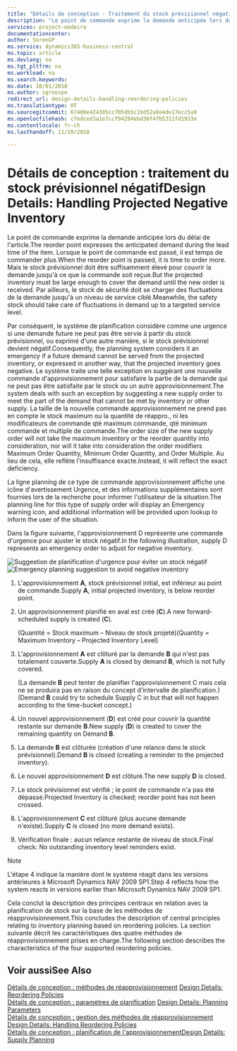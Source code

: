 ```yaml
---
title: "Détails de conception - Traitement du stock prévisionnel négatif | Microsoft Docs"
description: "Le point de commande exprime la demande anticipée lors du délai de l'article. Lorsque le point de commande est passé, il est temps de commander plus. Mais le stock prévisionnel doit être suffisamment élevé pour couvrir la demande jusqu'à ce que la commande soit reçue. Par ailleurs, le stock de sécurité doit se charger des fluctuations de la demande jusqu'à un niveau de service ciblé."
services: project-madeira
documentationcenter: 
author: SorenGP
ms.service: dynamics365-business-central
ms.topic: article
ms.devlang: na
ms.tgt_pltfrm: na
ms.workload: na
ms.search.keywords: 
ms.date: 10/01/2018
ms.author: sgroespe
redirect_url: design-details-handling-reordering-policies
ms.translationtype: HT
ms.sourcegitcommit: 67400e424305cc705db5c1bd52a8e4de17ecc5a9
ms.openlocfilehash: cfedced3a1e7ccf94294ebd36f4fb5311fd1933e
ms.contentlocale: fr-ch
ms.lasthandoff: 11/20/2018

---
```

# <a name="design-details-handling-projected-negative-inventory"></a><span data-ttu-id="50b29-106">Détails de conception : traitement du stock prévisionnel négatif</span><span class="sxs-lookup"><span data-stu-id="50b29-106">Design Details: Handling Projected Negative Inventory</span></span>
<span data-ttu-id="50b29-107">Le point de commande exprime la demande anticipée lors du délai de l'article.</span><span class="sxs-lookup"><span data-stu-id="50b29-107">The reorder point expresses the anticipated demand during the lead time of the item.</span></span> <span data-ttu-id="50b29-108">Lorsque le point de commande est passé, il est temps de commander plus.</span><span class="sxs-lookup"><span data-stu-id="50b29-108">When the reorder point is passed, it is time to order more.</span></span> <span data-ttu-id="50b29-109">Mais le stock prévisionnel doit être suffisamment élevé pour couvrir la demande jusqu'à ce que la commande soit reçue.</span><span class="sxs-lookup"><span data-stu-id="50b29-109">But the projected inventory must be large enough to cover the demand until the new order is received.</span></span> <span data-ttu-id="50b29-110">Par ailleurs, le stock de sécurité doit se charger des fluctuations de la demande jusqu'à un niveau de service ciblé.</span><span class="sxs-lookup"><span data-stu-id="50b29-110">Meanwhile, the safety stock should take care of fluctuations in demand up to a targeted service level.</span></span>  

 <span data-ttu-id="50b29-111">Par conséquent, le système de planification considère comme une urgence si une demande future ne peut pas être servie à partir du stock prévisionnel, ou exprimé d'une autre manière, si le stock prévisionnel devient négatif.</span><span class="sxs-lookup"><span data-stu-id="50b29-111">Consequently, the planning system considers it an emergency if a future demand cannot be served from the projected inventory, or expressed in another way, that the projected inventory goes negative.</span></span> <span data-ttu-id="50b29-112">Le système traite une telle exception en suggérant une nouvelle commande d'approvisionnement pour satisfaire la partie de la demande qui ne peut pas être satisfaite par le stock ou un autre approvisionnement.</span><span class="sxs-lookup"><span data-stu-id="50b29-112">The system deals with such an exception by suggesting a new supply order to meet the part of the demand that cannot be met by inventory or other supply.</span></span> <span data-ttu-id="50b29-113">La taille de la nouvelle commande approvisionnement ne prend pas en compte le stock maximum ou la quantité de réappro., ni les modificateurs de commande qté maximum commande, qté minimum commande et multiple de commande.</span><span class="sxs-lookup"><span data-stu-id="50b29-113">The order size of the new supply order will not take the maximum inventory or the reorder quantity into consideration, nor will it take into consideration the order modifiers Maximum Order Quantity, Minimum Order Quantity, and Order Multiple.</span></span> <span data-ttu-id="50b29-114">Au lieu de cela, elle reflète l'insuffisance exacte.</span><span class="sxs-lookup"><span data-stu-id="50b29-114">Instead, it will reflect the exact deficiency.</span></span>  

 <span data-ttu-id="50b29-115">La ligne planning de ce type de commande approvisionnement affiche une icône d'avertissement Urgence, et des informations supplémentaires sont fournies lors de la recherche pour informer l'utilisateur de la situation.</span><span class="sxs-lookup"><span data-stu-id="50b29-115">The planning line for this type of supply order will display an Emergency warning icon, and additional information will be provided upon lookup to inform the user of the situation.</span></span>  

 <span data-ttu-id="50b29-116">Dans la figure suivante, l'approvisionnement D représente une commande d'urgence pour ajuster le stock négatif.</span><span class="sxs-lookup"><span data-stu-id="50b29-116">In the following illustration, supply D represents an emergency order to adjust for negative inventory.</span></span>  

 <span data-ttu-id="50b29-117">![Suggestion de planification d'urgence pour éviter un stock négatif](media/nav_app_supply_planning_2_negative_inventory.png "Suggestion de planification d'urgence pour éviter un stock négatif")</span><span class="sxs-lookup"><span data-stu-id="50b29-117">![Emergency planning suggestion to avoid negative inventory](media/nav_app_supply_planning_2_negative_inventory.png "Emergency planning suggestion to avoid negative inventory")</span></span>  

1.  <span data-ttu-id="50b29-118">L'approvisionnement **A**, stock prévisionnel initial, est inférieur au point de commande.</span><span class="sxs-lookup"><span data-stu-id="50b29-118">Supply **A**, initial projected inventory, is below reorder point.</span></span>  
2.  <span data-ttu-id="50b29-119">Un approvisionnement planifié en aval est créé (**C**).</span><span class="sxs-lookup"><span data-stu-id="50b29-119">A new forward-scheduled supply is created (**C**).</span></span>  

     <span data-ttu-id="50b29-120">(Quantité = Stock maximum – Niveau de stock projeté)</span><span class="sxs-lookup"><span data-stu-id="50b29-120">(Quantity = Maximum Inventory – Projected Inventory Level)</span></span>  
3.  <span data-ttu-id="50b29-121">L'approvisionnement **A** est clôturé par la demande **B** qui n'est pas totalement couverte.</span><span class="sxs-lookup"><span data-stu-id="50b29-121">Supply **A** is closed by demand **B**, which is not fully covered.</span></span>  

     <span data-ttu-id="50b29-122">(La demande **B** peut tenter de planifier l'approvisionnement C mais cela ne se produira pas en raison du concept d'intervalle de planification.)</span><span class="sxs-lookup"><span data-stu-id="50b29-122">(Demand **B** could try to schedule Supply C in but that will not happen according to the time-bucket concept.)</span></span>  
4.  <span data-ttu-id="50b29-123">Un nouvel approvisionnement (**D**) est créé pour couvrir la quantité restante sur demande **B**.</span><span class="sxs-lookup"><span data-stu-id="50b29-123">New supply (**D**) is created to cover the remaining quantity on Demand **B**.</span></span>  
5.  <span data-ttu-id="50b29-124">La demande **B** est clôturée (création d'une relance dans le stock prévisionnel).</span><span class="sxs-lookup"><span data-stu-id="50b29-124">Demand **B** is closed (creating a reminder to the projected inventory).</span></span>  
6.  <span data-ttu-id="50b29-125">Le nouvel approvisionnement **D** est clôturé.</span><span class="sxs-lookup"><span data-stu-id="50b29-125">The new supply **D** is closed.</span></span>  
7.  <span data-ttu-id="50b29-126">Le stock prévisionnel est vérifié ; le point de commande n'a pas été dépassé.</span><span class="sxs-lookup"><span data-stu-id="50b29-126">Projected Inventory is checked; reorder point has not been crossed.</span></span>  
8.  <span data-ttu-id="50b29-127">L'approvisionnement **C** est clôturé (plus aucune demande n'existe).</span><span class="sxs-lookup"><span data-stu-id="50b29-127">Supply **C** is closed (no more demand exists).</span></span>  
9. <span data-ttu-id="50b29-128">Vérification finale : aucun relance restante de niveau de stock.</span><span class="sxs-lookup"><span data-stu-id="50b29-128">Final check: No outstanding inventory level reminders exist.</span></span>  

> [!NOTE]  
>  <span data-ttu-id="50b29-129">L'étape 4 indique la manière dont le système réagit dans les versions antérieures à Microsoft Dynamics NAV 2009 SP1.</span><span class="sxs-lookup"><span data-stu-id="50b29-129">Step 4 reflects how the system reacts in versions earlier than Microsoft Dynamics NAV 2009 SP1.</span></span>  

 <span data-ttu-id="50b29-130">Cela conclut la description des principes centraux en relation avec la planification de stock sur la base de les méthodes de réapprovisionnement.</span><span class="sxs-lookup"><span data-stu-id="50b29-130">This concludes the description of central principles relating to inventory planning based on reordering policies.</span></span> <span data-ttu-id="50b29-131">La section suivante décrit les caractéristiques des quatre méthodes de réapprovisionnement prises en charge.</span><span class="sxs-lookup"><span data-stu-id="50b29-131">The following section describes the characteristics of the four supported reordering policies.</span></span>  

## <a name="see-also"></a><span data-ttu-id="50b29-132">Voir aussi</span><span class="sxs-lookup"><span data-stu-id="50b29-132">See Also</span></span>  
 <span data-ttu-id="50b29-133">[Détails de conception : méthodes de réapprovisionnement](design-details-reordering-policies.md) </span><span class="sxs-lookup"><span data-stu-id="50b29-133">[Design Details: Reordering Policies](design-details-reordering-policies.md) </span></span>  
 <span data-ttu-id="50b29-134">[Détails de conception : paramètres de planification](design-details-planning-parameters.md) </span><span class="sxs-lookup"><span data-stu-id="50b29-134">[Design Details: Planning Parameters](design-details-planning-parameters.md) </span></span>  
 <span data-ttu-id="50b29-135">[Détails de conception : gestion des méthodes de réapprovisionnement](design-details-handling-reordering-policies.md) </span><span class="sxs-lookup"><span data-stu-id="50b29-135">[Design Details: Handling Reordering Policies](design-details-handling-reordering-policies.md) </span></span>  
 [<span data-ttu-id="50b29-136">Détails de conception : planification de l'approvisionnement</span><span class="sxs-lookup"><span data-stu-id="50b29-136">Design Details: Supply Planning</span></span>](design-details-supply-planning.md)

